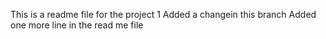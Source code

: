 This is a readme file for the project 1
Added a changein this branch
Added one more line in the read me file
